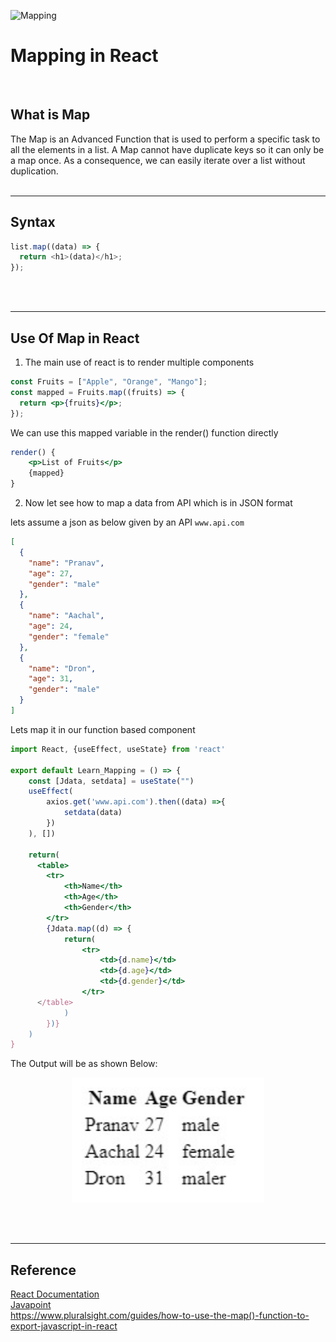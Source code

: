 ![Mapping](https://daqxzxzy8xq3u.cloudfront.net/wp-content/uploads/2020/12/17132206/react-how-to-use-map.jpg)

# Mapping in React
<br>

## What is Map

The Map is an Advanced Function that is used to perform a specific task to all the elements in a list. A Map cannot have duplicate keys so it can only be a map once. As a consequence, we can easily iterate over a list without duplication.
<br><br>

---
## Syntax

```javascript
list.map((data) => {
  return <h1>(data)</h1>;
});
```
<br><br>

---
## Use Of Map in React

1. The main use of react is to render multiple components

```jsx
const Fruits = ["Apple", "Orange", "Mango"];
const mapped = Fruits.map((fruits) => {
  return <p>{fruits}</p>;
});
```

We can use this mapped variable in the render() function directly

```jsx
render() {
    <p>List of Fruits</p>
    {mapped}
}
```

2. Now let see how to map a data from API which is in JSON format

lets assume a json as below given by an API `www.api.com`

```json
[
  {
    "name": "Pranav",
    "age": 27,
    "gender": "male"
  },
  {
    "name": "Aachal",
    "age": 24,
    "gender": "female"
  },
  {
    "name": "Dron",
    "age": 31,
    "gender": "male"
  }
]
```

Lets map it in our function based component

```jsx
import React, {useEffect, useState} from 'react'

export default Learn_Mapping = () => {
    const [Jdata, setdata] = useState("")
    useEffect(
        axios.get('www.api.com').then((data) =>{
            setdata(data)
        })
    ), [])

    return(
      <table>
        <tr>
            <th>Name</th>
            <th>Age</th>
            <th>Gender</th>
        </tr>
        {Jdata.map((d) => {
            return(
                <tr>
                    <td>{d.name}</td>
                    <td>{d.age}</td>
                    <td>{d.gender}</td>
                </tr>
      </table>
            )
        })}
    )
}
```

The Output will be as shown Below:
<p align="center" ><img src="./assets/Mapping.jpeg" height = "200"></p>
<br><br>

---
## Reference
[React Documentation](https://reactjs.org/docs/lists-and-keys.html)
<br>
[Javapoint](https://www.javatpoint.com/react-map)
<br>
https://www.pluralsight.com/guides/how-to-use-the-map()-function-to-export-javascript-in-react